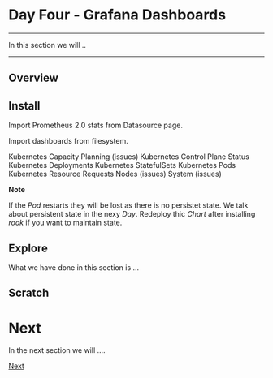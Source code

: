# Day Four - Grafana Dashboards

---

In this section we will ..

---

## Overview



## Install

Import Prometheus 2.0 stats from Datasource page.

Import dashboards from filesystem.


Kubernetes Capacity Planning (issues)
Kubernetes Control Plane Status
Kubernetes Deployments
Kubernetes StatefulSets
Kubernetes Pods
Kubernetes Resource Requests
Nodes (issues)
System (issues)


**Note**

If the _Pod_ restarts they will be lost as there is no persistet state.  We talk about persistent state in the nexy _Day_.  Redeploy thic _Chart_ after installing _rook_ if you want to maintain state.


## Explore


What we have done in this section is ...


## Scratch


# Next

In the next section we will ....

[Next](04-06.md)
